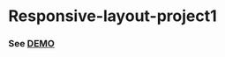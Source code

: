 # Responsive-layout-project1
### See [DEMO](https://joannaj79.github.io/Responsive-layout-project1)
